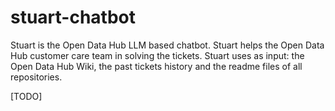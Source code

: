 # stuart-chatbot
Stuart is the Open Data Hub LLM based chatbot. Stuart helps the Open Data Hub customer care team in solving the tickets. Stuart uses as input: the Open Data Hub Wiki, the past tickets history and the readme files of all repositories.

[TODO]
